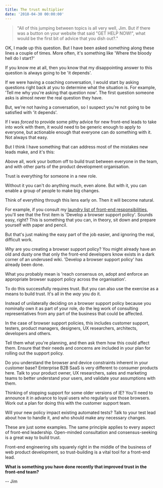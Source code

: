 ```yaml
---
title: The trust multiplier
date: '2018-04-30 00:00:00'
---
```


> "All of this jumping between topics is all very well, Jim. But if there was a button on your website that said "GET HELP NOW!", what would be the first bit of advice that you dish out?."

OK, I made up this question. But I have been asked something along these lines a couple of times. More often, it's something like 'Where the bloody hell do I start?'

If you know me at all, then you know that my disappointing answer to this question is always going to be 'it depends'.

If we were having a coaching conversation, I would start by asking questions right back at you to determine what the situation is. For example, 'Tell me why you're asking that question now'. The first question someone asks is almost never the real question they have.

But, we're not having a conversation, so I suspect you're not going to be satisfied with 'it depends'.

If I was _forced_ to provide some pithy advice for new front-end leads to take into work with them, it would need to be generic enough to apply to everyone, but actionable enough that everyone can do something with it. Not always that easy.

But I think I have something that can address most of the mistakes new leads make, and it's this:

Above all, work your bottom off to build trust between everyone in the team, and with other parts of the product development organisation.

Trust is everything for someone in a new role.

Without it you can't do anything much, even alone. But with it, you can enable a group of people to make big changes.

Think of everything through this lens early on. Then it will become natural.

For example, if you consult my [laundry list of front-end responsibilities](https://tinnedfruit.com/articles/front-end-responsibilities.html), you'll see that the first item is 'Develop a browser support policy'. Sounds easy, right? This is something that you can, in theory, sit down and prepare yourself with paper and pencil.

But that's just making the easy part of the job easier, and ignoring the real, difficult work.

_Why_ are you creating a browser support policy? You might already have an old and dusty one that only the front-end developers know exists in a dark corner of an underused wiki. 'Develop a browser support policy' has already been done. 

What you probably mean is 'reach consensus on, adopt and enforce an appropriate browser support policy across the organisation'.

To do this successfully requires trust. But you can also use the exercise as a means to build trust. It's all in the _way_ you do it.

Instead of unilaterally deciding on a browser support policy because you nominally own it as part of your role, do the leg work of consulting representatives from any part of the business that could be affected.

In the case of browser support policies, this includes customer support, testers, product managers, designers, UX researchers, architects, developers and others.

Tell them what you're planning, and then ask them how this could affect them. Ensure that their needs and concerns are included in your plan for rolling out the support policy.

Do you understand the browser and device constraints inherent in your customer base? Enterprise B2B SaaS is very different to consumer products here. Talk to your product owner, UX researchers, sales and marketing teams to better understand your users, and validate your assumptions with them.

Thinking of stopping support for some older versions of IE? You'll need to announce it in advance to loyal users who regularly use those browsers. Work out a plan for doing this with the customer support team.

Will your new policy impact existing automated tests? Talk to your test lead about how to handle it, and who should make any necessary changes.

These are just some examples. The same principle applies to every aspect of front-end leadership. Open-minded consultation and consensus-seeking is a great way to build trust.

Front-end engineering sits squarely right in the middle of the business of web product development, so trust-building is a vital tool for a front-end lead.

__What is something you have done recently that improved trust in the front-end team?__

-- Jim
